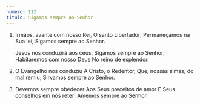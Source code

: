 ```yaml
---
numero: 112
titulo: Sigamos sempre ao Senhor
---
```

1. Irmãos, avante com nosso Rei,
   O santo Libertador;
   Permaneçamos na Sua lei,
   Sigamos sempre ao Senhor.

   Jesus nos conduzirá aos céus,
   Sigamos sempre ao Senhor;
   Habitaremos com nosso Deus
   No reino de esplendor.

2. O Evangelho nos conduziu
   A Cristo, o Redentor,
   Que, nossas almas, do mal remiu;
   Sirvamos sempre ao Senhor.

3. Devemos sempre obedecer
   Aos Seus preceitos de amor
   E Seus conselhos em nós reter;
   Amemos sempre ao Senhor.
